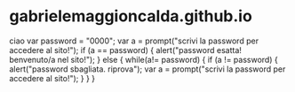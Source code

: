 # gabrielemaggioncalda.github.io
ciao
var password = "0000";
var a = prompt("scrivi la password per accedere al sito!");
if (a == password) {
    alert("password esatta! benvenuto/a nel sito!");
} else {
  while(a!= password) { 
   if (a != password) {
    alert("password sbagliata. riprova");
    var a = prompt("scrivi la password per accedere al sito!");
}
}
}
    </script>
